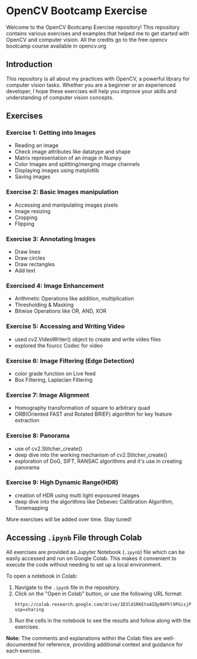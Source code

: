 # OpenCV Bootcamp Exercise

Welcome to the OpenCV Bootcamp Exercise repository! This repository contains various exercises and examples that helped me to get started with OpenCV and computer vision. All the credits go to the free opencv bootcamp course available in opencv.org

## Introduction

This repository is all about my practices with OpenCV, a powerful library for computer vision tasks. Whether you are a beginner or an experienced developer, I hope these exercises will help you improve your skills and understanding of computer vision concepts.

## Exercises

### Exercise 1: Getting into Images
- Reading an image
- Check image attributes like datatype and shape
- Matrix representation of an image in Numpy
- Color Images and splitting/merging image channels
- Displaying images using matplotlib
- Saving images

### Exercise 2: Basic Images manipulation
- Accessing and manipulating images pixels
- Image resizing
- Cropping
- Flipping

### Exercise 3: Annotating Images
   - Draw lines
   - Draw circles
   - Draw rectangles
   - Add text

### Exercised 4: Image Enhancement
  - Arithmetic Operations like addition, multiplication
  - Thresholding & Masking
  - Bitwise Operations like OR, AND, XOR

### Exercise 5: Accessing and Writing Video
   - used cv2.VideoWriter() object to create and write video files
  - explored the fourcc Codec for video

### Exercise 6: Image Filtering (Edge Detection)
   - color grade function on Live feed
   - Box Filtering, Laplacian Filtering

### Exercise 7: Image Alignment
   - Homography transformation of square to arbitrary quad
   - ORB(Oriented FAST and Rotated BRIEF) algorithm for key feature extraction

### Exercise 8: Panorama
   - use of cv2.Stitcher_create()
   - deep dive into the working mechanism of cv2.Stitcher_create()
   - exploration of DoG, SIFT, RANSAC algorithms and it's use in creating panorama

### Exercise 9: High Dynamic Range(HDR)
   - creation of HDR using multi light exposured images
   - deep dive into the algorithms like Debevec Callibration Algorithm, Tonemapping

More exercises will be added over time. Stay tuned!

## Accessing `.ipynb` File through Colab

All exercises are provided as Jupyter Notebook (`.ipynb`) file which can be easily accessed and run on Google Colab. This makes it convenient to execute the code without needing to set up a local environment.

To open a notebook in Colab:
1. Navigate to the `.ipynb` file in the repository.
2. Click on the "Open in Colab" button, or use the following URL format:
    ```
    https://colab.research.google.com/drive/1D3ld1RKEtoAIQy06Phl9PGisjPONMcJm?usp=sharing
    ```
3. Run the cells in the notebook to see the results and follow along with the exercises.

**Note:** The comments and explanations within the Colab files are well-documented for reference, providing additional context and guidance for each exercise.
